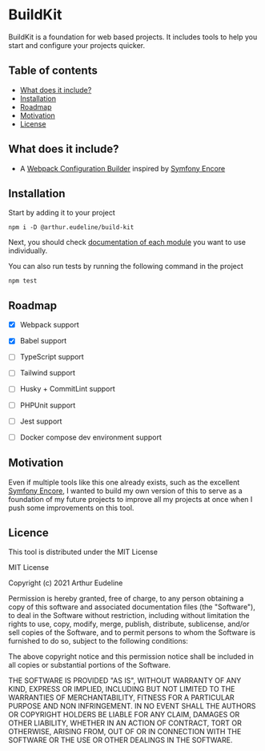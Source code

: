 # BuildKit

BuildKit is a foundation for web based projects. It includes tools to help you start and configure your projects quicker.



## Table of contents

- [What does it include?](#whats-included)
- [Installation](#installation)
- [Roadmap](#roadmap)
- [Motivation](#motivation)
- [License](#license)



<a name="whats-included"></a>

## What does it include?

- A [Webpack Configuration Builder](https://github.com/arthur-eudeline/build-kit/tree/master/docs/webpack-config-builder.md) inspired by [Symfony Encore](https://symfony.com/doc/current/frontend.html#webpack-encore)



<a name="installation"></a>

## Installation

Start by adding it to your project

```shell
npm i -D @arthur.eudeline/build-kit
```

Next, you should check [documentation of each module](https://github.com/arthur-eudeline/build-kit/tree/master/docs/index.md) you want to use individually.

You can also run tests by running the following command in the project

```shell
npm test
```



<a name="roadmap"></a>

## Roadmap

- [x] Webpack support
- [x] Babel support
- [ ] TypeScript support
- [ ] Tailwind support
- [ ] Husky + CommitLint support
- [ ] PHPUnit support
- [ ] Jest support
- [ ] Docker compose dev environment support 



<a name="motivation"></a>

## Motivation

Even if multiple tools like this one already exists, such as the excellent [Symfony Encore](https://symfony.com/doc/current/frontend.html#webpack-encore), I wanted to build my own version of this to serve as a foundation of my future projects to improve all my projects at once when I push some improvements on this tool.



<a name="license"></a>

## Licence 

This tool is distributed under the MIT License 

MIT License

Copyright (c) 2021 Arthur Eudeline

Permission is hereby granted, free of charge, to any person obtaining a copy of this software and associated documentation files (the "Software"), to deal in the Software without restriction, including without limitation the rights to use, copy, modify, merge, publish, distribute, sublicense, and/or sell copies of the Software, and to permit persons to whom the Software is furnished to do so, subject to the following conditions:

The above copyright notice and this permission notice shall be included in all copies or substantial portions of the Software.

THE SOFTWARE IS PROVIDED "AS IS", WITHOUT WARRANTY OF ANY KIND, EXPRESS OR IMPLIED, INCLUDING BUT NOT LIMITED TO THE WARRANTIES OF MERCHANTABILITY, FITNESS FOR A PARTICULAR PURPOSE AND NON INFRINGEMENT. IN NO EVENT SHALL THE AUTHORS OR COPYRIGHT HOLDERS BE LIABLE FOR ANY CLAIM, DAMAGES OR OTHER LIABILITY, WHETHER IN AN ACTION OF CONTRACT, TORT OR OTHERWISE, ARISING FROM, OUT OF OR IN CONNECTION WITH THE SOFTWARE OR THE USE OR OTHER DEALINGS IN THE SOFTWARE.
